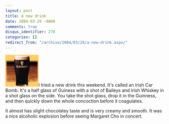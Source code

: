 ```yaml
---
layout: post
title: A new drink
date: 2004-03-29 -0800
comments: true
disqus_identifier: 278
categories: []
redirect_from: "/archive/2004/03/28/a-new-drink.aspx/"
---
```


![](/images/Guinness.jpg)I tried a new drink this weekend. It's called
an Irish Car Bomb. It's a half glass of Guiness with a shot of Baileys
and Irish Whiskey in a shot glass on the side. You take the shot glass,
drop it in the Guinness, and then quickly down the whole concoction
before it coagulates.

It almost has slight chocolatey taste and is very creamy and smooth. It
was a nice alcoholic explosion before seeing Margaret Cho in concert.

